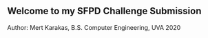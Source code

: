 ## Welcome to my SFPD Challenge Submission
Author: Mert Karakas, B.S. Computer Engineering, UVA 2020
